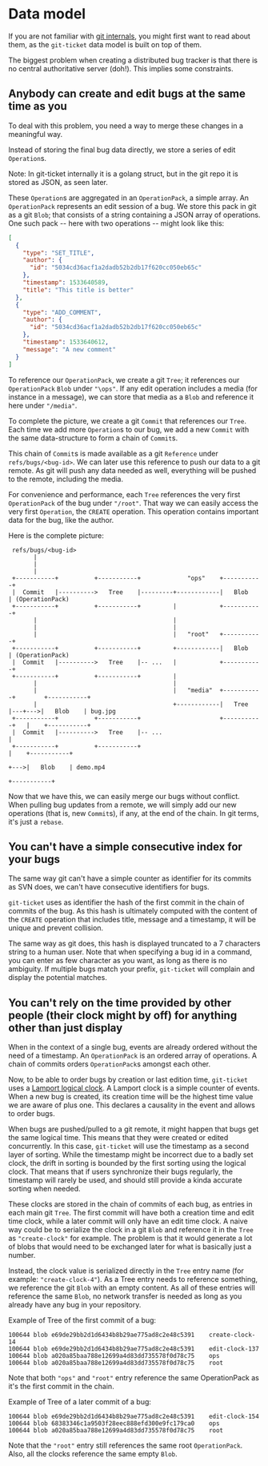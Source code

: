 # Data model

If you are not familiar with [git internals](https://git-scm.com/book/en/v1/Git-Internals), you might first want to read about them, as the `git-ticket` data model is built on top of them.

The biggest problem when creating a distributed bug tracker is that there is no central authoritative server (doh!). This implies some constraints.

## Anybody can create and edit bugs at the same time as you

To deal with this problem, you need a way to merge these changes in a meaningful way.

Instead of storing the final bug data directly, we store a series of edit `Operation`s.

Note: In git-ticket internally it is a golang struct, but in the git repo it is stored as JSON, as seen later.

These `Operation`s are aggregated in an `OperationPack`, a simple array. An `OperationPack` represents an edit session of a bug. We store this pack in git as a git `Blob`; that consists of a string containing a JSON array of operations. One such pack -- here with two operations -- might look like this:

```json
[
  {
    "type": "SET_TITLE",
    "author": {
      "id": "5034cd36acf1a2dadb52b2db17f620cc050eb65c"
    },
    "timestamp": 1533640589,
    "title": "This title is better"
  },
  {
    "type": "ADD_COMMENT",
    "author": {
      "id": "5034cd36acf1a2dadb52b2db17f620cc050eb65c"
    },
    "timestamp": 1533640612,
    "message": "A new comment"
  }
]
```

To reference our `OperationPack`, we create a git `Tree`; it references our `OperationPack` `Blob` under `"\ops"`. If any edit operation includes a media (for instance in a message), we can store that media as a `Blob` and reference it here under `"/media"`. 

To complete the picture, we create a git `Commit` that references our `Tree`. Each time we add more `Operation`s to our bug, we add a new `Commit` with the same data-structure to form a chain of `Commit`s.

This chain of `Commit`s is made available as a git `Reference` under `refs/bugs/<bug-id>`. We can later use this reference to push our data to a git remote. As git will push any data needed as well, everything will be pushed to the remote, including the media.

For convenience and performance, each `Tree` references the very first `OperationPack` of the bug under `"/root"`. That way we can easily access the very first `Operation`, the `CREATE` operation. This operation contains important data for the bug, like the author.

Here is the complete picture:

```
 refs/bugs/<bug-id>
       |
       |
       |
 +-----------+          +-----------+             "ops"    +-----------+
 |  Commit   |---------->   Tree    |---------+------------|   Blob    | (OperationPack)
 +-----------+          +-----------+         |            +-----------+
       |                                      |
       |                                      |
       |                                      |   "root"   +-----------+ 
 +-----------+          +-----------+         +------------|   Blob    | (OperationPack)
 |  Commit   |---------->   Tree    |-- ...   |            +-----------+
 +-----------+          +-----------+         |
       |                                      |
       |                                      |   "media"  +-----------+        +-----------+
       |                                      +------------|   Tree    |---+--->|   Blob    | bug.jpg
 +-----------+          +-----------+                      +-----------+   |    +-----------+
 |  Commit   |---------->   Tree    |-- ...                                |
 +-----------+          +-----------+                                      |    +-----------+
                                                                           +--->|   Blob    | demo.mp4
                                                                                +-----------+
```

Now that we have this, we can easily merge our bugs without conflict. When pulling bug updates from a remote, we will simply add our new operations (that is, new `Commit`s), if any, at the end of the chain. In git terms, it's just a `rebase`.

## You can't have a simple consecutive index for your bugs

The same way git can't have a simple counter as identifier for its commits as SVN does, we can't have consecutive identifiers for bugs.

`git-ticket` uses as identifier the hash of the first commit in the chain of commits of the bug. As this hash is ultimately computed with the content of the `CREATE` operation that includes title, message and a timestamp, it will be unique and prevent collision.

The same way as git does, this hash is displayed truncated to a 7 characters string to a human user. Note that when specifying a bug id in a command, you can enter as few character as you want, as long as there is no ambiguity. If multiple bugs match your prefix, `git-ticket` will complain and display the potential matches.

## You can't rely on the time provided by other people (their clock might by off) for anything other than just display

When in the context of a single bug, events are already ordered without the need of a timestamp. An `OperationPack` is an ordered array of operations. A chain of commits orders `OperationPack`s amongst each other.

Now, to be able to order bugs by creation or last edition time, `git-ticket` uses a [Lamport logical clock](https://en.wikipedia.org/wiki/Lamport_timestamps). A Lamport clock is a simple counter of events. When a new bug is created, its creation time will be the highest time value we are aware of plus one. This declares a causality in the event and allows to order bugs.

When bugs are pushed/pulled to a git remote, it might happen that bugs get the same logical time. This means that they were created or edited concurrently. In this case, `git-ticket` will use the timestamp as a second layer of sorting. While the timestamp might be incorrect due to a badly set clock, the drift in sorting is bounded by the first sorting using the logical clock. That means that if users synchronize their bugs regularly, the timestamp will rarely be used, and should still provide a kinda accurate sorting when needed.

These clocks are stored in the chain of commits of each bug, as entries in each main git `Tree`. The first commit will have both a creation time and edit time clock, while a later commit will only have an edit time clock. A naive way could be to serialize the clock in a git `Blob` and reference it in the `Tree` as `"create-clock"` for example. The problem is that it would generate a lot of blobs that would need to be exchanged later for what is basically just a number.

Instead, the clock value is serialized directly in the `Tree` entry name (for example: `"create-clock-4"`). As a Tree entry needs to reference something, we reference the git `Blob` with an empty content. As all of these entries will reference the same `Blob`, no network transfer is needed as long as you already have any bug in your repository.


Example of Tree of the first commit of a bug:
```
100644 blob e69de29bb2d1d6434b8b29ae775ad8c2e48c5391	create-clock-14
100644 blob e69de29bb2d1d6434b8b29ae775ad8c2e48c5391	edit-clock-137
100644 blob a020a85baa788e12699a4d83dd735578f0d78c75	ops
100644 blob a020a85baa788e12699a4d83dd735578f0d78c75	root 
```
Note that both `"ops"` and `"root"` entry reference the same OperationPack as it's the first commit in the chain.


Example of Tree of a later commit of a bug:
```
100644 blob e69de29bb2d1d6434b8b29ae775ad8c2e48c5391	edit-clock-154
100644 blob 68383346c1a9503f28eec888efd300e9fc179ca0	ops
100644 blob a020a85baa788e12699a4d83dd735578f0d78c75	root
```
Note that the `"root"` entry still references the same root `OperationPack`. Also, all the clocks reference the same empty `Blob`.
